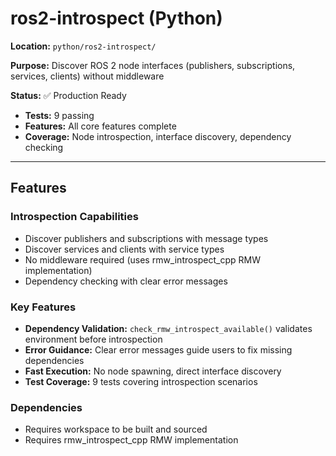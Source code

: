 # ros2-introspect (Python)

**Location:** `python/ros2-introspect/`

**Purpose:** Discover ROS 2 node interfaces (publishers, subscriptions, services, clients) without middleware

**Status:** ✅ Production Ready
- **Tests:** 9 passing
- **Features:** All core features complete
- **Coverage:** Node introspection, interface discovery, dependency checking

---

## Features

### Introspection Capabilities

- Discover publishers and subscriptions with message types
- Discover services and clients with service types
- No middleware required (uses rmw_introspect_cpp RMW implementation)
- Dependency checking with clear error messages

### Key Features

- **Dependency Validation:** `check_rmw_introspect_available()` validates environment before introspection
- **Error Guidance:** Clear error messages guide users to fix missing dependencies
- **Fast Execution:** No node spawning, direct interface discovery
- **Test Coverage:** 9 tests covering introspection scenarios

### Dependencies

- Requires workspace to be built and sourced
- Requires rmw_introspect_cpp RMW implementation
